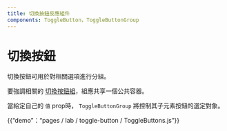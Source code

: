 ```yaml
---
title: 切換按鈕反應組件
components: ToggleButton，ToggleButtonGroup
---
```

# 切換按鈕

<p class="description">切換按鈕可用於對相關選項進行分組。</p>

要強調相關的 [切換按鈕組](https://material.io/design/components/buttons.html#toggle-button)，組應共享一個公共容器。

當給定自己的 `值` prop時， `ToggleButtonGroup` 將控制其子元素按鈕的選定對象。

{{“demo”：“pages / lab / toggle-button / ToggleButtons.js”}}